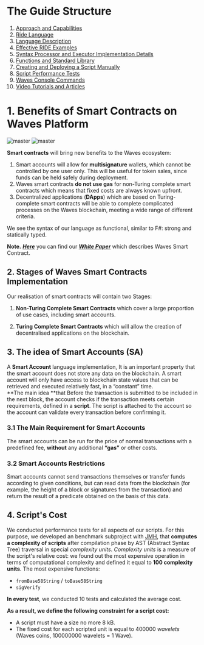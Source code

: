 # The Guide Structure

1. [Approach and Capabilities](/en/technical-details/waves-contracts-language-description/approach-and-capabilities.md)
2. [Ride Language](/en/technical-details/ride-language.md)
3. [Language Description](/en/technical-details/ride-language/language-description.md)
4. [Effective RIDE Examples](/en/technical-details/waves-contracts-language-description/examples/lang-stlib-usage-examples.md)
5. [Syntax Processor and Executor Implementation Details](/en/technical-details/waves-contracts-language-description/implementation-details.md)
6. [Functions and Standard Library](/en/technical-details/waves-contracts-language-description/standard-library.md)
7. [Creating and Deploying a Script Manually](/en/technical-details/waves-contracts-language-description/creating-and-deploying-a-script-manually.md)
8. [Script Performance Tests](/en/technical-details/waves-contracts-language-description/script-performance-tests.md)
9. [Waves Console Commands](/en/technical-details/waves-contracts-language-description/waves-console-commands.md)
10. [Video Tutorials and Articles](/technical-details/video-tutorials-and-articles.md)

# 1. Benefits of Smart Contracts on Waves Platform

![master](https://img.shields.io/badge/TESTNET-available-4bc51d.svg) ![master](https://img.shields.io/badge/node->%3D0.12.0-4bc51d.svg)

**Smart contracts** will bring new benefits to the Waves ecosystem:  
1. Smart accounts will allow for **multisignature** wallets, which cannot be controlled by one user only. This will be useful for token sales, since funds can be held safely during deployment.  
2. Waves smart contracts **do not use gas** for non-Turing complete smart contracts which means that fixed costs are always known upfront.  
3. Decentralized applications \(**DApps**\) which are based on Turing-complete smart contracts will be able to complete complicated processes on the Waves blockchain, meeting a wide range of different criteria.

We see the syntax of our language as functional, similar to F\#: strong and statically typed.

**Note.** [_**Here**_](https://wavesplatform.com/files/docs/white_paper_waves_smart_contracts.pdf?cache=b) you can find our [_**White Paper**_](https://wavesplatform.com/files/docs/white_paper_waves_smart_contracts.pdf?cache=b) which describes Waves Smart Contract.

## 2. Stages of Waves Smart Contracts Implementation

Our realisation of smart contracts will contain two Stages:

1. **Non-Turing Complete Smart Contracts** which cover a large proportion of use cases, including smart accounts.

2. **Turing Complete Smart Contracts** which will allow the creation of decentralised applications on the blockchain.

## 3. The idea of Smart Accounts \(SA\)

A **Smart Account** language implementation, It is an important property that the smart account does not store any data on the blockchain. A smart account will only have access to blockchain state values that can be retrieved and executed relatively fast, in a “constant” time.  
**The main idea **that Before the transaction is submitted to be included in the next block, the account checks if the transaction meets certain requirements, defined in a **script**. The script is attached to the account so the account can validate every transaction before confirming it.

### 3.1 **The Main Requirement for Smart Accounts**

The smart accounts can be run for the price of normal transactions with a predefined fee, **without** any additional **“gas”** or other costs.

### 3.2 **Smart Accounts Restrictions**

Smart accounts cannot send transactions themselves or transfer funds according to given conditions, but can read data from the blockchain \(for example, the height of a block or signatures from the transaction\) and return the result of a predicate obtained on the basis of this data.

## 4. Script's Cost

We conducted performance tests for all aspects of our scripts. For this purpose, we developed an benchmark subproject with [JMH](http://openjdk.java.net/projects/code-tools/jmh/), that **computes a complexity of scripts** after compilation phase by AST \(Abstract Syntax Tree\) traversal in special _complexity units_. _Complexity units_ is a measure of the script's relative cost: we found out the most expensive operation in terms of computational complexity and defined it equal to **100 complexity units**. The most expensive functions:

* `fromBase58String` / `toBase58String`
* `sigVerify`

**In every test**, we conducted 10 tests and calculated the average cost.

**As a result, we define the following constraint for a script cost:**

* A script must have a size no more 8 kB.
* The fixed cost for each scripted unit is equal to 400000 _wavelets_ \(Waves coins, 100000000 wavelets = 1 Wave\).
